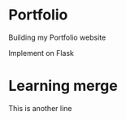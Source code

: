 # Portfolio
Building my Portfolio website

Implement on Flask

# Learning merge

This is another line
